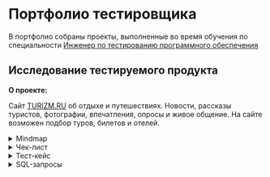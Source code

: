 # Портфолио тестировщика
В портфолио собраны проекты, выполненные во время обучения по специальности [Инженер по тестированию программного обеспечения](https://software-testing.ru/edu/3-online/331-qa-engineer#%D0%BF%D0%BE%D0%B4%D1%80%D0%BE%D0%B1%D0%BD%D0%B0%D1%8F-%D0%BF%D1%80%D0%BE%D0%B3%D1%80%D0%B0%D0%BC%D0%BC%D0%B0) 

## Исследование тестируемого продукта
**О проекте:**

Cайт [TURIZM.RU](https://www.turizm.ru/) об отдыхе и путешествиях. Новости, рассказы туристов, фотографии, впечатления, опросы и живое общение. 
На сайте возможен подбор туров, билетов и отелей.
<details>
<summary>Mindmap</summary>

***
![текст](https://raw.githubusercontent.com/ZoeIvanchuk/QA_portfolio/main/mindmap.png)

***
</details>

<details>
<summary>Чек-лист</summary>

***
</details>

<details>
<summary>Тест-кейс</summary>

***
**Предварительные шаги**

Зарегистрироваться на сайте (см. тест-кейс «Регистрация»)

**Шаги**

1. Перейти на сайт https://www.turizm.ru/
2. Авторизоваться (n.karasyowa2012@yandex.ru / F7Tut4WycB)
3. Перейти на вкладку «Форум»
4. Выбрать из выпадающего списка «Советы туристам»
5. На появившейся странице нажать на «+ Задать свой вопрос»
6. Заполнить появившиеся обязательные поля:
 - «Тема» (Виза в Китай)
- «Текст вопроса» (Добрый день! Нужна ли виза в Китай?)
7. Нажать на кнопку «Опубликовать»

**Ожидаемый результат**

1. На форуме в разделе «Советы туристам» появилась новая тема для обсуждения с введенными на шаге 5 названием и текстом. Тема активна, на нее можно ответить.
2. Новая тема отображается первой в списке тем раздела «Советы туристам» (как самая релевантная по времени создания).

***
</details>

<details>
<summary>SQL-запросы</summary>
 
***
 
Написать запрос для создания двух таблиц и всех индексов/констрейнтов, где любое текстовое поле размеров 50 символов

![текст](https://raw.githubusercontent.com/ZoeIvanchuk/QA_portfolio/main/CREATE%20TABLE.png)

```
  CREATE TABLE students (
  id_student bigint NOT NULL,
  name varchar(50),
  course varchar(50) NOT NULL
);

CREATE TABLE courses (
  id_course bigint NOT NULL,
  course_name varchar(50) NOT NULL,
  course_desc varchar(50)
);

ALTER TABLE students
ADD CONSTRAINT pk_course PRIMARY KEY (course);

INSERT INTO courses (id_course, course_name, course_desc)
VALUES (1, 'REST', 'Изучаем API'),
       (2, 'ШНАТ', 'Школа для новичков'),
       (3, 'Postman', 'Автоматизация API');

COMMIT;

ALTER TABLE courses 
ADD CONSTRAINT fg_course FOREIGN KEY (course_name)
REFERENCES students (course);

COMMIT;
```

Удалить тестовые данные
- colors — в тайтле цвета есть слово "Тестовый" или "Лабуда"
- размеры — размер 9999
- orders — в адресе есть слово "тест"
- items — в title / description есть слово "Тестовый" или "Лабуда". Или размер — 9999

```
DELETE FROM colors
WHERE title LIKE '%Тестовый%' OR title LIKE '%Лабуда%';
COMMIT;

DELETE FROM sizes
WHERE title = '9999';
COMMIT;

DELETE FROM orders
WHERE addr LIKE '%тест%';
COMMIT;

DELETE FROM items
WHERE title LIKE '%Тестовый%' OR title LIKE '%Лабуда%' OR description LIKE '%Тестовый%' OR description LIKE '%Лабуда%' OR sizes = '9999';
COMMIT;
```

Сделать запрос в интернет-магазине. Интересует таблица last_views. Сколько товаров просматривал какой пользователь?

Вывести:
- id пользователя
- сколько товаров он просмотрел
Вначале вывести тех, кто просматривает много — ищем потенциальных клиентов, чтобы предложить им рекламу.
Те, кто просматривал меньше 4 товаров, не интересуют.
```
SELECT user_id, COUNT(item) AS viewed_items
FROM last_views
GROUP BY user_id
```
Сделайте запрос в магазинчике. Операторы сидят и заполняют таблицу предметов (items) по каждой категории.
Нужно вывести прогресс и «сколько ещё осталось». Подсчитайте, сколько категорий, по которым ещё нет товаров
```
SELECT COUNT(DISTINCT c.last_id) AS category_zero
FROM categorys
c LEFT JOIN items i
ON c.last_id = i.last_id
WHERE i.last_id IS NULL;
```

***
</details>

